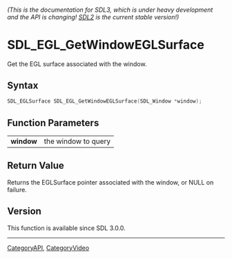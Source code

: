 ###### (This is the documentation for SDL3, which is under heavy development and the API is changing! [SDL2](https://wiki.libsdl.org/SDL2/) is the current stable version!)
# SDL_EGL_GetWindowEGLSurface

Get the EGL surface associated with the window.

## Syntax

```c
SDL_EGLSurface SDL_EGL_GetWindowEGLSurface(SDL_Window *window);

```

## Function Parameters

|                |                     |
| -------------- | ------------------- |
| **window**     | the window to query |

## Return Value

Returns the EGLSurface pointer associated with the window, or NULL on
failure.

## Version

This function is available since SDL 3.0.0.

----
[CategoryAPI](CategoryAPI), [CategoryVideo](CategoryVideo)


